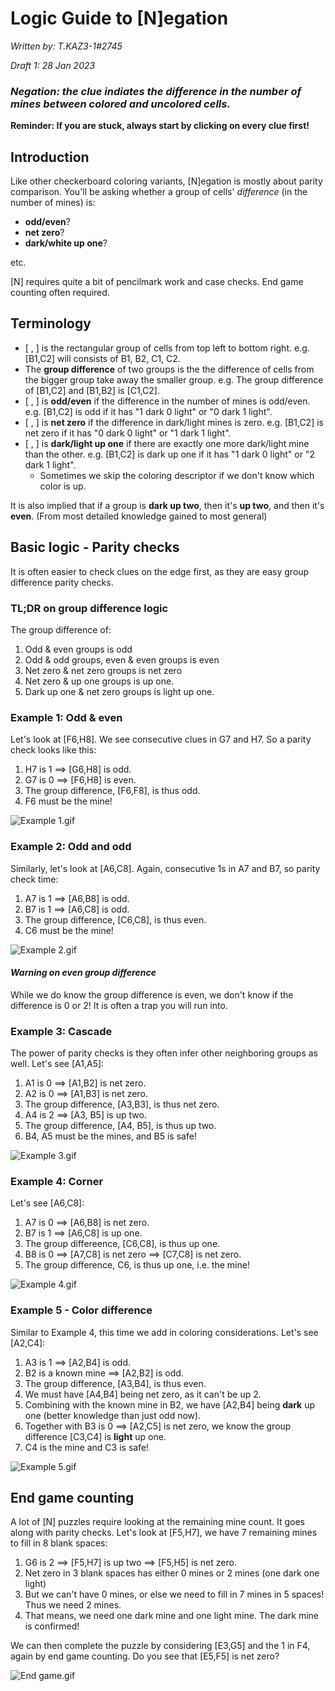 #  Logic Guide to [N]egation

*Written by: T.KAZ3-1#2745*

*Draft 1: 28 Jan 2023*

### *Negation: the clue indiates the difference in the number of mines between colored and uncolored cells.*

**Reminder: If you are stuck, always start by clicking on every clue first!**

## Introduction

Like other checkerboard coloring variants, [N]egation is mostly about parity comparison. You'll be asking whether a group of cells' *difference* (in the number of mines) is:
- **odd/even**?
- **net zero**?
- **dark/white up one**?

etc.

[N] requires quite a bit of pencilmark work and case checks. End game counting often required.

## Terminology

- [ , ] is the rectangular group of cells from top left to bottom right. e.g. [B1,C2] will consists of B1, B2, C1, C2.
- The **group difference** of two groups is the the difference of cells from the bigger group take away the smaller group. e.g. The group difference of [B1,C2] and [B1,B2] is [C1,C2].
- [ , ] is **odd/even** if the difference in the number of mines is odd/even. e.g. [B1,C2] is odd if it has "1 dark 0 light" or "0 dark 1 light".
- [ , ] is **net zero** if the difference in dark/light mines is zero. e.g. [B1,C2] is net zero if it has "0 dark 0 light" or "1 dark 1 light".
- [ , ] is **dark/light up one** if there are exactly one more dark/light mine than the other. e.g. [B1,C2] is dark up one if it has "1 dark 0 light" or "2 dark 1 light".
    - Sometimes we skip the coloring descriptor if we don't know which color is up.



It is also implied that if a group is **dark up two**, then it's **up two**, and then it's **even**.
(From most detailed knowledge gained to most general)

## Basic logic - Parity checks

It is often easier to check clues on the edge first, as they are easy group difference parity checks.

### TL;DR on group difference logic
The group difference of:
1. Odd & even groups is odd
2. Odd & odd groups, even & even groups is even
3. Net zero & net zero groups is net zero
4. Net zero & up one groups is up one.
5. Dark up one & net zero groups is light up one.

### Example 1: Odd & even

Let's look at [F6,H8]. We see consecutive clues in G7 and H7. So a parity check looks like this:
1. H7 is 1 $\implies$ [G6,H8] is odd.
2. G7 is 0 $\implies$ [F6,H8] is even.
3. The group difference, [F6,F8], is thus odd.
4. F6 must be the mine!

![Example 1.gif](https://raw.githubusercontent.com/tonyiptony/14MV/main/gifs/Parity/N_Basic.gif)

### Example 2: Odd and odd

Similarly, let's look at [A6,C8]. Again, consecutive 1s in A7 and B7, so parity check time:
1. A7 is 1 $\implies$ [A6,B8] is odd.
2. B7 is 1 $\implies$ [A6,C8] is odd.
3. The group difference, [C6,C8], is thus even.
4. C6 must be the mine!

![Example 2.gif](https://raw.githubusercontent.com/tonyiptony/14MV/main/gifs/Net%20zero_1/ezgif-3-5bcb430375.gif)

#### *Warning on even group difference*
While we do know the group difference is even, we don't know if the difference is 0 or 2! It is often a trap you will run into.

### Example 3: Cascade

The power of parity checks is they often infer other neighboring groups as well. Let's see [A1,A5]:
1. A1 is 0 $\implies$ [A1,B2] is net zero.
2. A2 is 0 $\implies$ [A1,B3] is net zero.
3. The group difference, [A3,B3], is thus net zero.
4. A4 is 2 $\implies$ [A3, B5] is up two.
5. The group difference, [A4, B5], is thus up two.
6. B4, A5 must be the mines, and B5 is safe!

![Example 3.gif](https://raw.githubusercontent.com/tonyiptony/14MV/main/gifs/Parity%2B/ezgif-3-b379f5e4d8.gif)

### Example 4: Corner

Let's see [A6,C8]:
1. A7 is 0 $\implies$ [A6,B8] is net zero.
2. B7 is 1 $\implies$ [A6,C8] is up one.
3. The group differeence, [C6,C8], is thus up one.
4. B8 is 0 $\implies$ [A7,C8] is net zero $\implies$ [C7,C8] is net zero.
5. The group difference, C6, is thus up one, i.e. the mine!

![Example 4.gif](https://raw.githubusercontent.com/tonyiptony/14MV/main/gifs/4_Corner/ezgif-3-1fc454fa78.gif)

### Example 5 - Color difference
Similar to Example 4, this time we add in coloring considerations. Let's see [A2,C4]:
1. A3 is 1 $\implies$ [A2,B4] is odd.
2. B2 is a known mine $\implies$ [A2,B2] is odd.
3. The group difference, [A3,B4], is thus even.
4. We must have [A4,B4] being net zero, as it can't be up 2.
5. Combining with the known mine in B2, we have [A2,B4] being **dark** up one (better knowledge than just odd now).
6. Together with B3 is 0 $\implies$ [A2,C5] is net zero, we know the group difference [C3,C4] is **light** up one.
7. C4 is the mine and C3 is safe!

![Example 5.gif](https://raw.githubusercontent.com/tonyiptony/14MV/main/gifs/5_Color%20diff/ezgif-3-5e82f7fec8.gif)

## End game counting
A lot of [N] puzzles require looking at the remaining mine count. It goes along with parity checks.
Let's look at [F5,H7], we have 7 remaining mines to fill in 8 blank spaces:
1. G6 is 2 $\implies$ [F5,H7] is up two $\implies$ [F5,H5] is net zero.
2. Net zero in 3 blank spaces has either 0 mines or 2 mines (one dark one light)
3. But we can't have 0 mines, or else we need to fill in 7 mines in 5 spaces! Thus we need 2 mines.
4. That means, we need one dark mine and one light mine. The dark mine is confirmed!

We can then complete the puzzle by considering [E3,G5] and the 1 in F4, again by end game counting. Do you see that [E5,F5] is net zero?

![End game.gif](https://raw.githubusercontent.com/tonyiptony/14MV/main/gifs/End%20game/ezgif-3-5cd4933e74.gif)


```python

```
